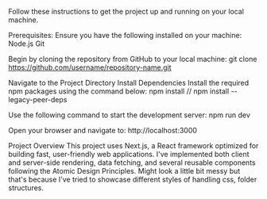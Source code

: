 Follow these instructions to get the project up and running on your local machine.

Prerequisites:
Ensure you have the following installed on your machine:
Node.js
Git

Begin by cloning the repository from GitHub to your local machine:
git clone https://github.com/username/repository-name.git

Navigate to the Project Directory
Install Dependencies
Install the required npm packages using the command below:
npm install // npm install --legacy-peer-deps


Use the following command to start the development server:
npm run dev

Open your browser and navigate to:
http://localhost:3000

Project Overview
This project uses Next.js, a React framework optimized for building fast, user-friendly web applications. I've implemented both client and server-side rendering, data fetching, and several reusable components following the Atomic Design Principles. Might look a little bit messy but that's because I've tried to showcase different styles of handling css, folder structures.


